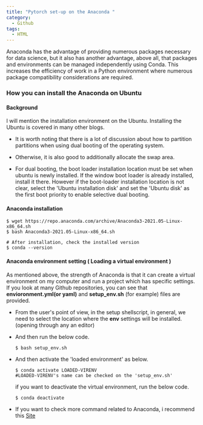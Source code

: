```yaml
---
title: "Pytorch set-up on the Anaconda "
category:
  - Github
tags:
  - HTML
---
```

Anaconda has the advantage of providing numerous packages necessary for data science, but it also has another advantage, above all, that packages and environments can be managed independently using Conda. This increases the efficiency of work in a Python environment where numerous package compatibility considerations are required.

### How you can install the Anaconda on Ubuntu

#### Background

I will mention the installation environment on the Ubuntu. Installing the Ubuntu is covered in many other blogs. 

* It is worth noting that there is a lot of discussion about how to partition partitions when using dual booting of the operating system. 

* Otherwise, it is also good to additionally allocate  the swap area.

* For dual booting, the boot loader installation location must be set when ubuntu is newly installed. If the window boot loader is already installed, install it there. However if the boot-loader installation location is not clear, select the 'Ubuntu installation disk' and set the 'Ubuntu disk' as the first boot priority to enable selective dual booting.

  

#### Anaconda installation

```shell
$ wget https://repo.anaconda.com/archive/Anaconda3-2021.05-Linux-x86_64.sh
$ bash Anaconda3-2021.05-Linux-x86_64.sh

# After installation, check the installed version
$ conda --version
```



#### Anaconda environment setting **( Loading a virtual environment )**

As mentioned above, the strength of Anaconda is that it can create a virtual environment on my computer and run a project which has specific settings. If you look at many Github repositories, you can see that **envioronment.yml(or yaml)** and **setup_env.sh** (for example) files are provided.

* From the user's point of view, in the setup shellscript, in general, we need to select the location where the **env** settings will be installed. (opening through any an editor)

* And then run the below code.

  ```shell
  $ bash setup_env.sh
  ```

* And then activate the 'loaded environment' as below.

  ```shell
  $ conda activate LOADED-VIRENV
  #LOADED-VIRENV's name can be checked on the 'setup_env.sh'
  ```

  if you want to deactivate the virtual environment, run the below code.

  ```shell
  $ conda deactivate
  ```

* If you want to check more command related to Anaconda, i recommend this [Site](https://docs.conda.io/projects/conda/en/4.6.0/_downloads/52a95608c49671267e40c689e0bc00ca/conda-cheatsheet.pdf)


